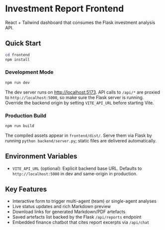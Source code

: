 # Investment Report Frontend

React + Tailwind dashboard that consumes the Flask investment analysis API.

## Quick Start

```powershell
cd frontend
npm install
```

### Development Mode

```powershell
npm run dev
```

The dev server runs on <http://localhost:5173>. API calls to `/api/*` are
proxied to `http://localhost:5000`, so make sure the Flask server is running.
Override the backend origin by setting `VITE_API_URL` before starting Vite.

### Production Build

```powershell
npm run build
```

The compiled assets appear in `frontend/dist/`. Serve them via Flask by running
`python backend/server.py`; static files are delivered automatically.

## Environment Variables

- `VITE_API_URL` (optional): Explicit backend base URL. Defaults to
	`http://localhost:5000` in dev and same-origin in production.

## Key Features

- Interactive form to trigger multi-agent (team) or single-agent analyses
- Live status updates and rich Markdown preview
- Download links for generated Markdown/PDF artefacts
- Saved artefacts list backed by the Flask `/api/reports` endpoint
- Embedded finance chatbot that cites report excerpts via `/api/chat`
